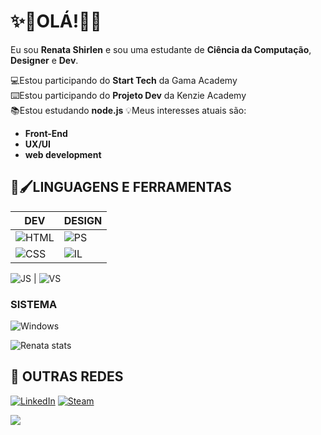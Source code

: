 <h1 id="-ol-">✨🚀OLÁ!🚀✨</h1>
<p>Eu sou <strong>Renata Shirlen</strong> e sou uma estudante de <strong>Ciência da Computação</strong>, <strong>Designer</strong> e <strong>Dev</strong>.</p>
<p>💻Estou participando do <strong>Start Tech</strong> da Gama Academy<br>⌨️Estou participando do <strong>Projeto Dev</strong> da Kenzie Academy<br>📚Estou estudando <strong>node.js</strong> 
💡Meus interesses atuais são: </p>
<ul>
<li><strong>Front-End</strong> </li>
<li><strong>UX/UI</strong> </li>
<li><strong>web development</strong>  </li>
</ul>
<h2 id="-linguagens-e-ferramentas">🤖🖌️LINGUAGENS E FERRAMENTAS</h2>
<table>
<thead>
<tr>
<th>DEV</th>
<th>DESIGN</th>
</tr>
</thead>

<tbody>
<tr>
<td><img src="https://img.shields.io/badge/HTML5-E34F26?style=for-the-badge&amp;logo=html5&amp;logoColor=white" alt="HTML"></td>
<td><img src="https://aleen42.github.io/badges/src/photoshop.svg" alt="PS"></td>
</tr>
<tr>
<td><img src="https://img.shields.io/badge/CSS-239120?&amp;style=for-the-badge&amp;logo=css3&amp;logoColor=white" alt="CSS"></td>
<td><img src="https://aleen42.github.io/badges/src/illustrator.svg" alt="IL">  </td>
</tr>
</tbody>
</table>

<p><img src="https://img.shields.io/badge/JavaScript-F7DF1E?style=for-the-badge&amp;logo=javascript&amp;logoColor=black" alt="JS">        | 
<img src="https://flat.badgen.net/badge/icon/visualstudio?icon=visualstudio&amp;label" alt="VS"></p>

<h3 id="sistema">SISTEMA</h3>

<p> <img src="https://img.shields.io/badge/Windows-0078D6?style=for-the-badge&amp;logo=windows&amp;logoColor=white" alt="Windows"></p>
<p><img src="https://github-readme-stats.vercel.app/api?username=renatashirlen&amp;show_icons=true&amp;theme=cobalt" alt="Renata stats"></p>

<h2 id="-outras-redes">👤 OUTRAS REDES</h2>

<p><a href="https://www.linkedin.com/in/renatashirlen/"><img src="https://img.shields.io/badge/LinkedIn-0077B5?style=for-the-badge&amp;logo=linkedin&amp;logoColor=white" alt="LinkedIn"></a>
<a href="https://steamcommunity.com/id/itsmealis"><img src="https://img.shields.io/badge/Steam-000000?style=for-the-badge&amp;logo=steam&amp;logoColor=white" alt="Steam"></a>
<p>
<img src="https://komarev.com/ghpvc/?username=renatashirlen&color=dc143c" class="center">
